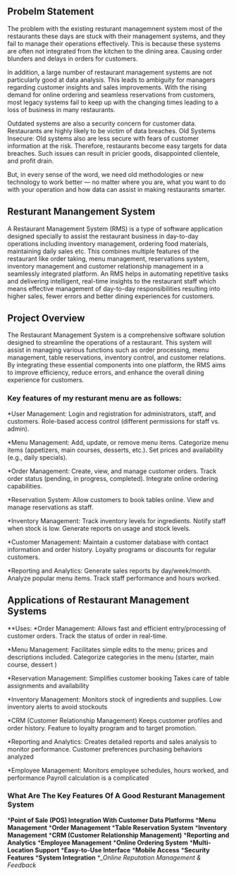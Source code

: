 ## Probelm Statement
The problem with the existing resturant managemnent system most of the restaurants these days are stuck with their management systems, and they fail to manage their operations effectively. This is because these systems are often not integrated from the kitchen to the dining area. Causing order blunders and delays in orders for customers.

In addition, a large number of restaurant management systems are not particularly good at data analysis. This leads to ambiguity for managers regarding customer insights and sales improvements. With the rising demand for online ordering and seamless reservations from customers, most legacy systems fail to keep up with the changing times leading to a loss of business in many restaurants.

Outdated systems are also a security concern for customer data. Restaurants are highly likely to be victim of data breaches. Old Systems Insecure: Old systems also are less secure with fears of customer information at the risk. Therefore, restaurants become easy targets for data breaches. Such issues can result in pricier goods, disappointed clientele, and profit drain.

But, in every sense of the word, we need old methodologies or new technology to work better — no matter where you are, what you want to do with your operation and how data can assist in making restaurants smarter.

## Resturant Manangement System
A Restaurant Management System (RMS) is a type of software application designed specially to assist the restaurant business in day-to-day operations including inventory management, ordering food materials, maintaining daily sales etc. This combines multiple features of the restaurant like order taking, menu management, reservations system, inventory management and customer relationship management in a seamlessly integrated platform. An RMS helps in automating repetitive tasks and delivering intelligent, real-time insights to the restaurant staff which means effective management of day-to-day responsibilities resulting into higher sales, fewer errors and better dining experiences for customers.

## Project Overview
 The Restaurant Management System is a comprehensive software solution designed to streamline the operations of a restaurant. This system will assist in managing various functions such as order processing, menu management, table reservations, inventory control, and customer relations. By integrating these essential components into one platform, the RMS aims to improve efficiency, reduce errors, and enhance the overall dining experience for customers.

 ### Key features of my resturant menu are as follows:
*User Management:
Login and registration for administrators, staff, and customers.
Role-based access control (different permissions for staff vs. admin).

*Menu Management:
Add, update, or remove menu items.
Categorize menu items (appetizers, main courses, desserts, etc.).
Set prices and availability (e.g., daily specials).

*Order Management:
Create, view, and manage customer orders.
Track order status (pending, in progress, completed).
Integrate online ordering capabilities.

*Reservation System:
Allow customers to book tables online.
View and manage reservations as staff.

*Inventory Management:
Track inventory levels for ingredients.
Notify staff when stock is low.
Generate reports on usage and stock levels.

*Customer Management:
Maintain a customer database with contact information and order history.
Loyalty programs or discounts for regular customers.

*Reporting and Analytics:
Generate sales reports by day/week/month.
Analyze popular menu items.
Track staff performance and hours worked.

## Applications of Restaurant Management Systems
**Uses:
*Order Management:
Allows fast and efficient entry/processing of customer orders.
Track the status of order in real-time.

*Menu Management:
Facilitates simple edits to the menu; prices and descriptions included.
Categorize categories in the menu (starter, main course, dessert )

*Reservation Management:
Simplifies customer booking
Takes care of table assignments and availability

*Inventory Management:
Monitors stock of ingredients and supplies.
Low inventory alerts to avoid stockouts

*CRM (Customer Relationship Management)
Keeps customer profiles and order history.
Feature to loyalty program and to target promotion.

*Reporting and Analytics:
Creates detailed reports and sales analysis to monitor performance.
Customer preferences purchasing behaviors analyzed

*Employee Management:
Monitors employee schedules, hours worked, and performance
Payroll calculation is a complicated

### What Are The Key Features Of A Good Resturant Management System
*__Point of Sale (POS) Integration With Customer Data Platforms__
*__Menu Management__
*__Order Management__
*__Table Reservation System__
*__Inventory Management__
*__CRM (Customer Relationship Management)__
*__Reporting and Analytics__
*__Employee Management__
*__Online Ordering System__
*__Multi-Location Support__
*__Easy-to-Use Interface__
*__Mobile Access__
*__Security Features__
*__System Integration__
*__Online Reputation Management & Feedback_

